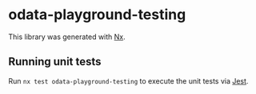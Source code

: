 # odata-playground-testing

This library was generated with [Nx](https://nx.dev).

## Running unit tests

Run `nx test odata-playground-testing` to execute the unit tests via [Jest](https://jestjs.io).
